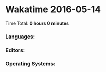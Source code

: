 # Wakatime 2016-05-14

Time Total: **0 hours 0 minutes**

### Languages:

### Editors:

### Operating Systems:

